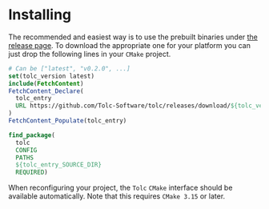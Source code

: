 # Installing

The recommended and easiest way is to use the prebuilt binaries under [the release page](https://github.com/Tolc-Software/tolc/releases). To download the appropriate one for your platform you can just drop the following lines in your `CMake` project.

```CMake
# Can be ["latest", "v0.2.0", ...]
set(tolc_version latest)
include(FetchContent)
FetchContent_Declare(
  tolc_entry
  URL https://github.com/Tolc-Software/tolc/releases/download/${tolc_version}/tolc-${CMAKE_HOST_SYSTEM_NAME}.tar.xz
)
FetchContent_Populate(tolc_entry)

find_package(
  tolc
  CONFIG
  PATHS
  ${tolc_entry_SOURCE_DIR}
  REQUIRED)
```

When reconfiguring your project, the `Tolc` `CMake` interface should be available automatically. Note that this requires `CMake 3.15` or later.
